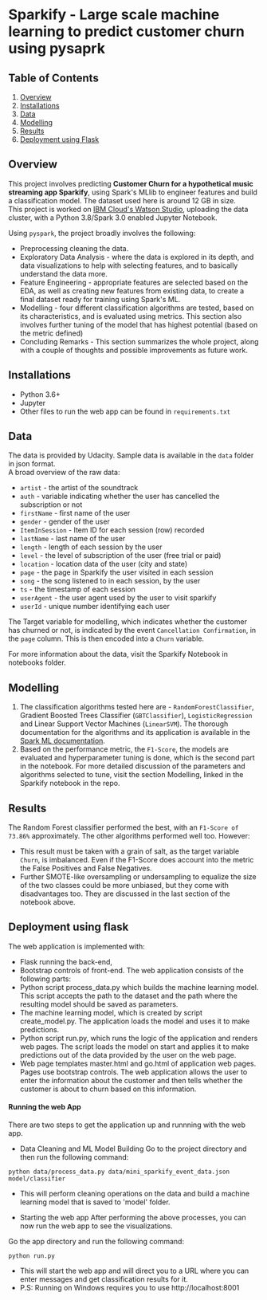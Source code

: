 # Sparkify - Large scale machine learning to predict customer churn using pysaprk 

## Table of Contents

1. [Overview](#overview)
2. [Installations](#installations)
3. [Data](#data)
4. [Modelling](#Modelling)
5. [Results](#results)
6. [Deployment using Flask](#flask)

## <a name="overview"></a> Overview

This project involves predicting **Customer Churn for a hypothetical music streaming app Sparkify**, using Spark's MLlib to engineer features and build a classification model. The dataset used here is around 12 GB in size. <br>
This project is worked on [IBM Cloud's Watson Studio](https://www.ibm.com/se-en/cloud/watson-studio), uploading the data cluster, with a Python 3.8/Spark 3.0 enabled Jupyter Notebook. <br>

Using `pyspark`, the project broadly involves the following:

- Preprocessing cleaning the data.
- Exploratory Data Analysis - where the data is explored in its depth, and data visualizations to help with selecting features, and to basically understand the data more.
- Feature Engineering - appropriate features are selected based on the EDA, as well as creating new features from existing data, to create a final dataset ready for training using Spark's ML.
- Modelling - four different classification algorithms are tested, based on its characteristics, and is evaluated using metrics. This section also involves further tuning of the model that has highest potential (based on the metric defined)
- Concluding Remarks - This section summarizes the whole project, along with a couple of thoughts and possible improvements as future work.
## <a name="installations"></a> Installations

- Python 3.6+
- Jupyter 
- Other files to run the web app can be found in `requirements.txt`


## <a name="data"></a> Data

The data is provided by Udacity. Sample data is available in the `data` folder in json format. <br>
A broad overview of the raw data:

- `artist` - the artist of the soundtrack
- `auth` - variable indicating whether the user has cancelled the subscription or not
- `firstName` - first name of the user
- `gender` - gender of the user
- `ItemInSession` - Item ID for each session (row) recorded
- `lastName` - last name of the user
- `length` - length of each session by the user
- `level` - the level of subscription of the user (free trial or paid)
- `location` - location data of the user (city and state)
- `page` - the page in Sparkify the user visited in each session
- `song` - the song listened to in each session, by the user
- `ts` - the timestamp of each session
- `userAgent` - the user agent used by the user to visit sparkify
- `userId` - unique number identifying each user

The Target variable for modelling, which indicates whether the customer has churned or not, is indicated by the event `Cancellation Confirmation`, in the `page` column. This is then encoded into a `Churn` variable.

For more information about the data, visit the Sparkify Notebook in notebooks folder.

## <a name="modelling"></a> Modelling

1. The classification algorithms tested here are - `RandomForestClassifier`, Gradient Boosted Trees Classifier (`GBTClassifier`), `LogisticRegression` and Linear Support Vector Machines (`LinearSVM`). The thorough documentation for the algorithms and its application is available in the [Spark ML documentation](https://spark.apache.org/docs/latest/ml-classification-regression.html).
2. Based on the performance metric, the `F1-Score`, 
the models are evaluated and hyperparameter tuning is done, 
which is the second part in  the notebook. 
For more detailed discussion of the parameters and algorithms 
selected to tune, visit the section Modelling, linked in the 
Sparkify notebook in the repo.

## <a name = "results"></a> Results 

The Random Forest classifier performed the best, with an `F1-Score of 73.86%` approximately. The other algorithms performed  well too. However:

- This result must be taken with a grain of salt, as the target variable `Churn`, is imbalanced. Even if the F1-Score does account into the metric the False Positives and False Negatives.
- Further SMOTE-like oversampling or undersampling to equalize the size of the two classes could be more unbiased, but they come with disadvantages too. They are discussed in the last section of the notebook above.

## <a name = "flask"></a> Deployment using flask
The web application is implemented with:

- Flask running the back-end,
- Bootstrap controls of front-end. The web application consists of the following parts:
-    Python script process_data.py which builds the machine learning model. This script accepts the path to the dataset and the path where the resulting model should be saved as parameters.
- The machine learning model, which is created by script create_model.py. The application loads the model and uses it to make predictions.
- Python script run.py, which runs the logic of the application and renders web pages. The script loads the model on start and applies it to make predictions out of the data provided by the user on the web page.
- Web page templates master.html and go.html of application web pages. Pages use bootstrap controls. The web application allows the user to enter the information about the customer and then tells whether the customer is about to churn based on this information.

#### Running the web App
There are two steps to get the application up and runnning with the web app.


- Data Cleaning and ML Model Building
Go to the project directory and then run the following command:

`python data/process_data.py data/mini_sparkify_event_data.json model/classifier`

- This will perform cleaning operations on the data and build a machine learning model that is saved to 'model' folder.


- Starting the web app
After performing the above processes, you can now run the web app to see the visualizations.

Go the app directory and run the following command:


`python run.py`
- This will start the web app and will direct you to a URL where you can enter messages and get classification results for it. 
- P.S: Running on Windows requires you to use http://localhost:8001